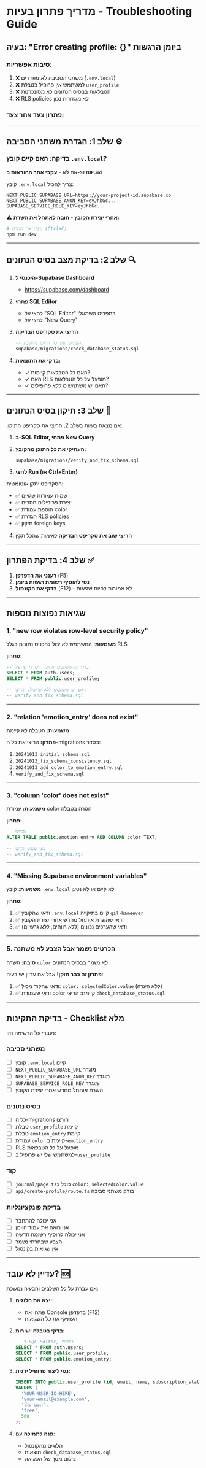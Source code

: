 # מדריך פתרון בעיות - Troubleshooting Guide

## בעיה: "Error creating profile: {}" ביומן הרגשות

### סיבות אפשריות:
1. ❌ משתני הסביבה לא מוגדרים (`.env.local`)
2. ❌ למשתמש אין פרופיל בטבלת `user_profile`
3. ❌ הטבלאות בבסיס הנתונים לא מסונכרנות
4. ❌ RLS policies לא מוגדרות נכון

### פתרון צעד אחר צעד:

---

## שלב 1: הגדרת משתני הסביבה ⚙️

### בדיקה: האם קיים קובץ `.env.local`?
אם לא - **עקבי אחר ההוראות ב-`SETUP.md`**

קובץ `.env.local` צריך להכיל:
```env
NEXT_PUBLIC_SUPABASE_URL=https://your-project-id.supabase.co
NEXT_PUBLIC_SUPABASE_ANON_KEY=eyJhbGc...
SUPABASE_SERVICE_ROLE_KEY=eyJhbGc...
```

⚠️ **אחרי יצירת הקובץ - חובה לאתחל את השרת:**
```bash
# עצרי את השרת (Ctrl+C)
npm run dev
```

---

## שלב 2: בדיקת מצב בסיס הנתונים 🔍

1. **היכנסי ל-Supabase Dashboard**
   - https://supabase.com/dashboard
   
2. **פתחי SQL Editor**
   - לחצי על "SQL Editor" בתפריט השמאלי
   - לחצי על "New Query"

3. **הריצי את סקריפט הבדיקה**
   ```sql
   -- העתיקי את כל התוכן מהקובץ:
   supabase/migrations/check_database_status.sql
   ```
   
4. **בדקי את התוצאות:**
   - ✓ האם כל הטבלאות קיימות?
   - ✓ האם RLS מופעל על כל הטבלאות?
   - ✓ האם יש משתמשים ללא פרופילים?

---

## שלב 3: תיקון בסיס הנתונים 🔧

אם מצאת בעיות בשלב 2, הריצי את סקריפט התיקון:

1. **ב-SQL Editor, פתחי New Query**

2. **העתיקי את כל התוכן מהקובץ:**
   ```
   supabase/migrations/verify_and_fix_schema.sql
   ```

3. **לחצי Run (או Ctrl+Enter)**

הסקריפט יתקן אוטומטית:
- ✅ שמות עמודות שגויים
- ✅ יצירת פרופילים חסרים
- ✅ הוספת עמודת color
- ✅ הגדרת RLS policies
- ✅ תיקון foreign keys

4. **הריצי שוב את סקריפט הבדיקה** לאימות שהכל תקין

---

## שלב 4: בדיקת הפתרון ✅

1. **רענני את הדפדפן** (F5)
2. **נסי להוסיף רשומת רגשות ביומן**
3. **בדקי את הקונסול** (F12) - לא אמורות להיות שגיאות

---

## שגיאות נפוצות נוספות

### 1. "new row violates row-level security policy"

**משמעות:** המשתמש לא יכול להכניס נתונים בגלל RLS

**פתרון:**
```sql
-- בדקי שהמשתמש מחובר ויש לו פרופיל:
SELECT * FROM auth.users;
SELECT * FROM public.user_profile;

-- אם יש משתמש ללא פרופיל, הריצי:
-- verify_and_fix_schema.sql
```

---

### 2. "relation 'emotion_entry' does not exist"

**משמעות:** הטבלה לא קיימת

**פתרון:** הריצי את כל ה-migrations בסדר:
1. `20241013_initial_schema.sql`
2. `20241013_fix_schema_consistency.sql`
3. `20241013_add_color_to_emotion_entry.sql`
4. `verify_and_fix_schema.sql`

---

### 3. "column 'color' does not exist"

**משמעות:** עמודת color חסרה בטבלה

**פתרון:**
```sql
-- הריצי:
ALTER TABLE public.emotion_entry ADD COLUMN color TEXT;

-- או פשוט הריצי:
-- verify_and_fix_schema.sql
```

---

### 4. "Missing Supabase environment variables"

**משמעות:** קובץ `.env.local` לא קיים או לא נטען

**פתרון:**
1. ✅ ודאי שהקובץ `.env.local` קיים בתיקייה `gil-hameever`
2. ✅ ודאי שהשרת אותחל מחדש אחרי יצירת הקובץ
3. ✅ ודאי שהערכים נכונים (ללא רווחים, ללא גרשיים)

---

### 5. הכרטיס נשמר אבל הצבע לא משתנה

**סיבה:** השדה `color` לא נשמר בבסיס הנתונים

**פתרון זה כבר תוקן!** אבל אם עדיין יש בעיה:
1. ✅ ודאי שהקוד מכיל: `color: selectedColor.value` (ללא הערה)
2. ✅ ודאי שעמודת color קיימת: הריצי `check_database_status.sql`

---

## בדיקת התקינות - Checklist מלא

נעברי על הרשימה הזו:

### משתני סביבה
- [ ] קובץ `.env.local` קיים
- [ ] `NEXT_PUBLIC_SUPABASE_URL` מוגדר
- [ ] `NEXT_PUBLIC_SUPABASE_ANON_KEY` מוגדר
- [ ] `SUPABASE_SERVICE_ROLE_KEY` מוגדר
- [ ] השרת אותחל מחדש אחרי יצירת הקובץ

### בסיס נתונים
- [ ] כל ה-migrations הורצו
- [ ] טבלת `user_profile` קיימת
- [ ] טבלת `emotion_entry` קיימת
- [ ] עמודת `color` קיימת ב-`emotion_entry`
- [ ] RLS מופעל על כל הטבלאות
- [ ] למשתמש שלי יש פרופיל ב-`user_profile`

### קוד
- [ ] `journal/page.tsx` כולל `color: selectedColor.value`
- [ ] `api/create-profile/route.ts` בודק משתני סביבה

### בדיקת פונקציונליות
- [ ] אני יכולה להתחבר
- [ ] אני רואה את עמוד היומן
- [ ] אני יכולה להוסיף רשומה חדשה
- [ ] הצבע שבחרתי נשמר
- [ ] אין שגיאות בקונסול

---

## עדיין לא עובד? 🆘

אם עברת על כל השלבים והבעיה נמשכת:

1. **ייצא את הלוגים:**
   - פתחי את Console בדפדפן (F12)
   - העתיקי את כל השגיאות

2. **בדקי בטבלה ישירות:**
   ```sql
   -- ב-SQL Editor, הריצי:
   SELECT * FROM auth.users;
   SELECT * FROM public.user_profile;
   SELECT * FROM public.emotion_entry;
   ```

3. **נסי ליצור פרופיל ידנית:**
   ```sql
   INSERT INTO public.user_profile (id, email, name, subscription_status, current_tokens)
   VALUES (
     'YOUR-USER-ID-HERE',
     'your-email@example.com',
     'השם שלך',
     'free',
     500
   );
   ```

4. **פנה לתמיכה** עם:
   - הלוגים מהקונסול
   - תוצאות `check_database_status.sql`
   - צילום מסך של השגיאה




